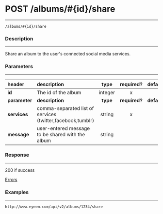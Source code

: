 # POST /albums/#{id}/share 
***
`/albums/#{id}/share`

### Description
***
Share an album to the user's connected social media services.


### Parameters
***

|header| description| type |required? |default|
|:---------|:--------------|:----------:|:------------:|:------------:|
|**id**| The id of the album|integer|x||
|**parameter**| **description**| **type** |**required?** |**default**|
|**services**| comma-separated list of services (twitter,facebook,tumblr)|string|x||
|**message**|user-entered message to be shared with the album|string|||


### Response
***
200 if success

[Errors](../../resources/errors.md)

### Examples
***

`http://www.eyeem.com/api/v2/albums/1234/share`



 